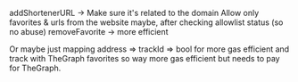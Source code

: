 addShortenerURL -> Make sure it's related to the domain
Allow only favorites & urls from the website maybe, after checking allowlist status (so no abuse)
removeFavorite -> more efficient

Or maybe just mapping address => trackId => bool for more gas efficient
and track with TheGraph favorites
so way more gas efficient but needs to pay for TheGraph.
